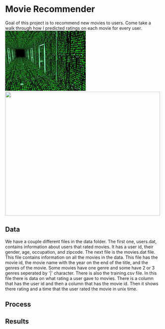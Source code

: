 
# Movie Recommender
 Goal of this project is to recommend new movies to users. Come take a walk through how I predicted ratings on each movie for every user. 
 ![](img/matrix.png)
<img src="drawing.jpg" width="500" height="400"/>
## Data
We have a couple different files in the data folder.
The first one, users.dat, contains information about users that rated movies. It has a user id, their gender, age, occupation, and zipcode.
The next file is the movies.dat file. This file contains information on all the movies in the data. This file has the movie id, the movie name with the year on the end of the title, and the genres of the movie. Some movies have one genre and some have 2 or 3 genres seperated by '|' character.
There is also the training.csv file. In this file there is data on what rating a user gave to movies.
There is a column that has the user id and then a column that has the movie id. Then it shows there rating and a time that the user rated the movie in unix time.

## Process

## Results